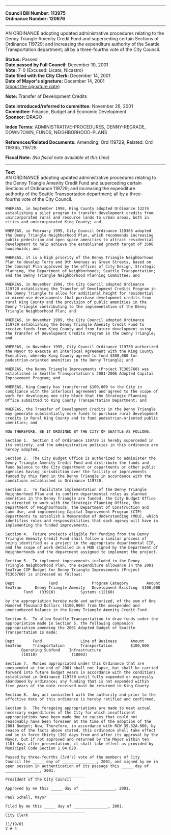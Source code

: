 * * * * *  
  
**Council Bill Number: [](#h0)[](#h2)113975**   
**Ordinance Number: 120676**  
  
* * * * *  
  
AN ORDINANCE adopting updated administrative procedures relating to the Denny Triangle Amenity Credit Fund and superceding certain Sections of Ordinance 119729; and increasing the expenditure authority of the Seattle Transportation department; all by a three-fourths vote of the City Council.  
  
**Status:** Passed   
**Date passed by Full Council:** December 10, 2001   
**Vote:** 7-0 (Excused: Licata, Nicastro)   
**Date filed with the City Clerk:** December 14, 2001   
**Date of Mayor's signature:** December 14, 2001   
[(about the signature date)](/~public/approvaldate.htm)   
  
**Note:** Transfer of Development Credits  
  
  
**Date introduced/referred to committee:** November 26, 2001   
**Committee:** Finance, Budget and Economic Development   
**Sponsor:** DRAGO   
  
**Index Terms:** ADMINISTRATIVE-PROCEDURES, DENNY-REGRADE, DOWNTOWN, FUNDS, NEIGHBORHOOD-PLANS  
  
**References/Related Documents:** Amending: Ord 119729; Related: Ord 119365, 119728  
  
**Fiscal Note:** *(No fiscal note available at this time)*  
  
* * * * *  
  
**Text**  
    AN ORDINANCE adopting updated administrative procedures relating to  
    the Denny Triangle Amenity Credit Fund and superceding certain  
    Sections of Ordinance 119729; and increasing the expenditure  
    authority of the Seattle Transportation department; all by a three-  
    fourths vote of the City Council.  
  
    WHEREAS, in September 1998, King County adopted Ordinance 13274  
    establishing a pilot program to transfer development credits from  
    unincorporated rural and resource lands to urban areas, both in  
    cities and unincorporated King County; and  
  
    WHEREAS, in February 1999, City Council Ordinance 119365 adopted  
    the Denny Triangle Neighborhood Plan, which recommends increasing  
    public pedestrian and open space amenities to attract residential  
    development to help achieve the established growth target of 3500  
    households; and  
  
    WHEREAS, it is a high priority of the Denny Triangle Neighborhood  
    Plan to develop Terry and 9th Avenues as Green Streets, based on  
    the Concept Plan approved by the offices of City Design, Strategic  
    Planning, the Department of Neighborhoods; Seattle Transportation;  
    and the Denny Triangle Neighborhood Planning Committee; and  
  
    WHEREAS, in November 1999, the City Council adopted Ordinance  
    119728 establishing the Transfer of Development Credits Program in  
    the Denny Triangle to allow for additional height for residential  
    or mixed-use developments that purchase development credits from  
    rural King County and the provision of public amenities in the  
    Denny Triangle contributing to the implementation of the Denny  
    Triangle Neighborhood Plan; and  
  
    WHEREAS, in November 1999, the City Council adopted Ordinance  
    119729 establishing the Denny Triangle Amenity Credit Fund to  
    receive funds from King County and from future development using  
    the Transfer of Development Credits Program in the Denny Triangle;  
    and  
  
    WHEREAS, in November 1999, City Council Ordinance 119730 authorized  
    the Mayor to execute an Interlocal Agreement with the King County  
    Executive, whereby King County agreed to fund $500,000 for  
    pedestrian-oriented amenities in the Denny Triangle; and  
  
    WHEREAS, the Denny Triangle Improvements (Project TC365760) was  
    established in Seattle Transportation's 2001-2006 Adopted Capital  
    Improvement Program; and  
  
    WHEREAS, King County has transferred $100,000 to the City in  
    compliance with the interlocal agreement and agreed to the scope of  
    work for developing one city block that the Strategic Planning  
    Office submitted to King County Transportation Department; and  
  
    WHEREAS, the Transfer of Development Credits in the Denny Triangle  
    may generate substantially more funds to purchase rural development  
    credits in Rural King County and to fund pedestrian-oriented public  
    amenities; and  
  
    NOW THEREFORE, BE IT ORDAINED BY THE CITY OF SEATTLE AS FOLLOWS:  
  
    Section 1.  Section 3 of Ordinance 119729 is hereby superceded in  
    its entirety, and the administrative policies in this ordinance are  
    hereby adopted.  
  
    Section 2.  The City Budget Office is authorized to administer the  
    Denny Triangle Amenity Credit Fund and distribute the funds and  
    fund balance to the City department or departments or other public  
    agencies having jurisdiction over the facility or improvements  
    funded by this fund in the Denny Triangle in accordance with the  
    conditions established in Ordinance 119730.  
  
    Section 3.  To facilitate implementation of the Denny Triangle  
    Neighborhood Plan and to confirm departmental roles as planned  
    amenities in the Denny Triangle are funded, the City Budget Office  
    is directed to work with the Strategic Planning Office, the  
    Department of Neighborhoods, the Department of Construction and  
    Land Use, and implementing Capital Improvement Program (CIP)  
    departments to establish a Memorandum of Understanding (MOU), which  
    identifies roles and responsibilities that each agency will have in  
    implementing the funded improvements.  
  
    Section 4.  Future projects eligible for funding from the Denny  
    Triangle Amenity Credit Fund shall follow a similar process of  
    being identified as a project in the appropriate departmental CIP,  
    and the scope of work detailed in a MOU signed by the Department of  
    Neighborhoods and the department assigned to implement the project.  
  
    Section 5.  To implement improvements included in the Denny  
    Triangle Neighborhood Plan, the expenditure allowance in the 2001  
    SeaTran CIP Budget for Denny Triangle Improvements (Project  
    TC365760) is increased as follows:  
  
    Dept               Fund               Program Category        Amount  
    SeaTran      Denny Triangle Amenity   Development-Existing  $100,000  
            Fund   (33910)           Systems (12160)  
  
    by the appropriation hereby made and authorized, of the sum of One  
    Hundred Thousand Dollars ($100,000) from the unexpended and  
    unencumbered balance in the Denny Triangle Amenity Credit Fund.  
  
    Section 6.  To allow Seattle Transportation to draw funds under the  
    appropriation made in Section 5, the following companion  
    appropriation amending the 2001 Adopted Budget of Seattle  
    Transportation is made:  
  
    Dept        Fund                 Line of Business      Amount  
    SeaTran     Transportation       Transportation        $100,000  
           Operating Subfund    Infrastructure  
           (10310)               (18003)  
  
    Section 7.  Monies appropriated under this Ordinance that are  
    unexpended at the end of 2001 shall not lapse, but shall be carried  
    forward into future budget years in accordance with the conditions  
    established in Ordinance 119730 until fully expended or expressly  
    abandoned by ordinance; any funding that is not expended within  
    five years of the date received must be returned to King County.  
  
    Section 8.  Any act consistent with the authority and prior to the  
    effective date of this ordinance is hereby ratified and confirmed.  
  
    Section 9.  The foregoing appropriations are made to meet actual  
    necessary expenditures of the City for which insufficient  
    appropriations have been made due to causes that could not  
    reasonably have been foreseen at the time of the adoption of the  
    2001 Budget; Now, Therefore, in accordance with RCW 35.32A.060, by  
    reason of the facts above stated, this ordinance shall take effect  
    and be in force thirty (30) days from and after its approval by the  
    Mayor, but if not approved and returned by the Mayor within ten  
    (10) days after presentation, it shall take effect as provided by  
    Municipal Code Section 1.04.020.  
  
    Passed by three-fourths (3/4's) vote of the members of City  
    Council the _____ day of _______________, 2001, and signed by me in  
    open session in authentication of its passage this _____ day of  
    _______________, 2001.  
    ___________________________________  
    President of the City Council  
  
    Approved by me this _____ day of _______________, 2001.  
    ___________________________________  
    Paul Schell, Mayor  
  
    Filed by me this _____ day of _______________, 2001.  
    ___________________________________  
    City Clerk  
  
    11/19/01  
    V # 4  
